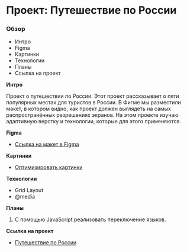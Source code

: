 # Проект: Путешествие по России

### Обзор
* Интро
* Figma
* Картинки
* Технологии
* Планы
* Ссылка на проект

**Интро**

Проект о путешествии по России.
Этот проект рассказывает о пяти популярных местах для туристов в России.
В Фигме мы разместили макет, в котором видно, как проект должен выглядеть на самых распространённых разрешениях экранов.
На этом проекте изучаю адаптивную верстку и технологии, которые для этого применяются.

**Figma**

* [Ссылка на макет в Figma](https://www.figma.com/file/5S2WSbEFL6awjVWJ0NWL8Q/Sprint-3_-Russia-_-desktop-mobile?node-id=28503%3A0)

**Картинки**

* [Оптимизировать картинки](https://tinypng.com/)

**Технологии**

* Grid Layout
* @media

**Планы**

1. С помощью JavaScript реализовать переключение языков.

**Ссылка на проект**

* [Путешествие по России](https://sllexa.github.io/russian-travel/)